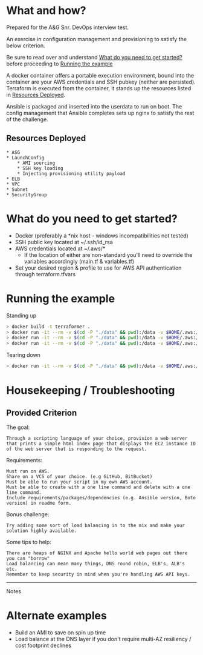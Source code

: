 # What and how?

Prepared for the A&G Snr. DevOps interview test.

An exercise in configuration management and provisioning to satisfy the below criterion.

Be sure to read over and understand [What do you need to get started?](#what-do-you-need-to-get-started) before proceeding to [Running the example](#running-the-example)

A docker container offers a portable execution environment, bound into the container are 
your AWS credentials and SSH pubkey (neither are persisted). Terraform is executed from the 
container, it stands up the resources listed in [Resources Deployed](#resources-deployed).

Ansible is packaged and inserted into the userdata to run on boot. The config management that
Ansible completes sets up nginx to satisfy the rest of the challenge.

## Resources Deployed

    * ASG
    * LaunchConfig
        * AMI sourcing
        * SSH key loading
        * Injecting provisioning utility payload
    * ELB
    * VPC
    * Subnet
    * SecurityGroup

# What do you need to get started?

* Docker (preferably a *nix host - windows incompatibilities not tested)
* SSH public key located at ~/.ssh/id_rsa
* AWS credentials located at ~/.aws/*
    * If the location of either are non-standard you'll need to override the variables accordingly (main.tf & variables.tf)
* Set your desired region & profile to use for AWS API authentication through terraform.tfvars

# Running the example

Standing up

```bash
> docker build -t terraformer .
> docker run -it --rm -v $(cd -P "./data" && pwd):/data -v $HOME/.aws:/root/.aws:ro -v $HOME/.ssh:/root.ssh:ro terraformer version
> docker run -it --rm -v $(cd -P "./data" && pwd):/data -v $HOME/.aws:/root/.aws:ro -v $HOME/.ssh:/root.ssh:ro terraformer init
> docker run -it --rm -v $(cd -P "./data" && pwd):/data -v $HOME/.aws:/root/.aws:ro -v $HOME/.ssh:/root.ssh:ro terraformer apply

```

Tearing down

```bash
> docker run -it --rm -v $(cd -P "./data" && pwd):/data -v $HOME/.aws:/root/.aws:ro -v $HOME/.ssh:/root.ssh:ro terraformer destroy
```

# Housekeeping / Troubleshooting


## Provided Criterion

The goal:

    Through a scripting language of your choice, provision a web server that prints a simple html index page that displays the EC2 instance ID of the web server that is responding to the request.

Requirements:

    Must run on AWS.
    Share on a VCS of your choice. (e.g GitHub, BitBucket)
    Must be able to run your script in my own AWS account.
    Must be able to create with a one line command and delete with a one line command.
    Include requirements/packages/dependencies (e.g. Ansible version, Boto version) in readme form.

Bonus challenge:

    Try adding some sort of load balancing in to the mix and make your solution highly available.

Some tips to help:

    There are heaps of NGINX and Apache hello world web pages out there you can "borrow"
    Load balancing can mean many things, DNS round robin, ELB's, ALB's etc.
    Remember to keep security in mind when you're handling AWS API keys.

----

Notes 

# Alternate examples

* Build an AMI to save on spin up time
* Load balance at the DNS layer if you don't require multi-AZ resiliency / cost footprint declines